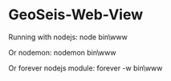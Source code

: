 # GeoSeis-Web-View

Running with nodejs:
    node bin\www
    
Or nodemon:
    nodemon bin\www
    
Or forever nodejs module:
    forever -w bin\www
